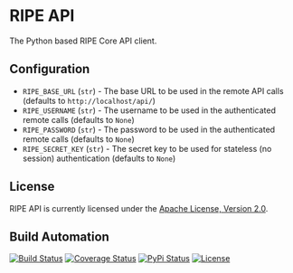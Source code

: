 # RIPE API

The Python based RIPE Core API client.

## Configuration

* `RIPE_BASE_URL` (`str`) - The base URL to be used in the remote API calls (defaults to `http://localhost/api/`)
* `RIPE_USERNAME` (`str`) - The username to be used in the authenticated remote calls (defaults to `None`)
* `RIPE_PASSWORD` (`str`) - The password to be used in the authenticated remote calls (defaults to `None`)
* `RIPE_SECRET_KEY` (`str`) - The secret key to be used for stateless (no session) authentication (defaults to `None`)

## License

RIPE API is currently licensed under the [Apache License, Version 2.0](http://www.apache.org/licenses/).

## Build Automation

[![Build Status](https://travis-ci.org/ripe-tech/ripe_api.svg?branch=master)](https://travis-ci.org/ripe-tech/ripe_api)
[![Coverage Status](https://coveralls.io/repos/ripe-tech/ripe_api/badge.svg?branch=master)](https://coveralls.io/r/ripe-tech/ripe_api?branch=master)
[![PyPi Status](https://img.shields.io/pypi/v/ripe_api.svg)](https://pypi.python.org/pypi/ripe_api)
[![License](https://img.shields.io/badge/license-Apache%202.0-blue.svg)](https://www.apache.org/licenses/)
